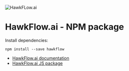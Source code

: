 ![HawkFLow.ai](https://hawkflow.ai/static/images/emails/bars.png)

# HawkFlow.ai - NPM package

Install dependencies: 
```
npm install --save hawkflow
```

- [HawkFlow.ai documentation](https://docs.hawkflow.ai/)
- [HawkFlow.ai JS package](https://www.npmjs.com/package/hawkflow)
